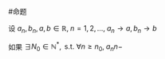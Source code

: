 #命题 

设 $a_{n},b_{n},a,b\in \mathbb{R},\;n=1,2,\dots,\; a_{n}\to a,b_{n}\to b$

如果 $\exists N_{0} \in \mathbb{N}^{*},\text{ s.t. } \forall n\geq n_{0},\;a_{n}n-$